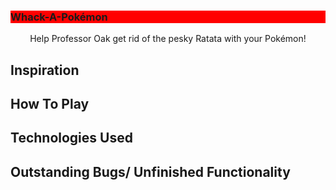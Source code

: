 <div id="top"></div>

<h3 style="background-color:red;" >Whack-A-Pokémon</h3>
  
  <p align="center">
    Help Professor Oak get rid of the pesky Ratata with your Pokémon!
    <br />
  
## Inspiration
  
## How To Play
  
## Technologies Used
 
## Outstanding Bugs/ Unfinished Functionality
